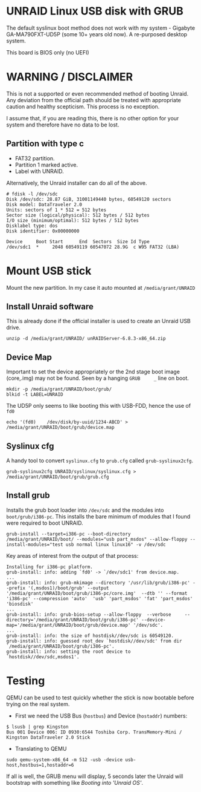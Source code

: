 # UNRAID Linux USB disk with GRUB

The default syslinux boot method does not work with my system - Gigabyte
GA-MA790FXT-UD5P (some 10+ years old now). A re-purposed desktop system.

This board is BIOS only (no UEFI)

# WARNING / DISCLAIMER

This is not a supported or even recommended method of booting Unraid. Any
deviation from the official path should be treated with appropriate caution
and healthy scepticism. This process is no exception.

I assume that, if you are reading this, there is no other option for your
system and therefore have no data to be lost.

## Partition with type c

 - FAT32 partition.
 - Partition 1 marked active.
 - Label with UNRAID.

Alternatively, the Unraid installer can do all of the above.

```
# fdisk -l /dev/sdc
Disk /dev/sdc: 28.87 GiB, 31001149440 bytes, 60549120 sectors
Disk model: DataTraveler 2.0
Units: sectors of 1 * 512 = 512 bytes
Sector size (logical/physical): 512 bytes / 512 bytes
I/O size (minimum/optimal): 512 bytes / 512 bytes
Disklabel type: dos
Disk identifier: 0x00000000

Device     Boot Start      End  Sectors  Size Id Type
/dev/sdc1  *     2048 60549119 60547072 28.9G  c W95 FAT32 (LBA)
```

# Mount USB stick

Mount the new partition. In my case it auto mounted at `/media/grant/UNRAID`

## Install Unraid software

This is already done if the official installer is used to create an Unraid
USB drive.

```
unzip -d /media/grant/UNRAID/ unRAIDServer-6.8.3-x86_64.zip
```

## Device Map

Important to set the device appropriately or the 2nd stage boot image
(core,.img) may not be found. Seen by a hanging `GRUB     _` line on boot.

```
mkdir -p /media/grant/UNRAID/boot/grub/
blkid -t LABEL=UNRAID
```

The UD5P only seems to like booting this with USB-FDD, hence the use of
`fd0`

```
echo '(fd0)    /dev/disk/by-uuid/1234-ABCD' > /media/grant/UNRAID/boot/grub/device.map
```

## Syslinux cfg

A handy tool to convert `syslinux.cfg` to `grub.cfg` called
`grub-syslinux2cfg`.

```
grub-syslinux2cfg UNRAID/syslinux/syslinux.cfg > /media/grant/UNRAID/boot/grub/grub.cfg
```

## Install grub

Installs the grub boot loader into `/dev/sdc` and the modules into
`boot/grub/i386-pc`. This installs the bare minimum of modules that I found
were required to boot UNRAID.

```
grub-install --target=i386-pc --boot-directory /media/grant/UNRAID/boot/ --modules="usb part_msdos" --allow-floppy --install-modules="test usb normal linux linux16" -v /dev/sdc
```

Key areas of interest from the output of that process:

```
Installing for i386-pc platform.
grub-install: info: adding `fd0' -> `/dev/sdc1' from device.map.
...
grub-install: info: grub-mkimage --directory '/usr/lib/grub/i386-pc' --prefix '(,msdos1)/boot/grub' --output '/media/grant/UNRAID/boot/grub/i386-pc/core.img'  --dtb '' --format 'i386-pc' --compression 'auto'  'usb' 'part_msdos' 'fat' 'part_msdos' 'biosdisk'
...
grub-install: info: grub-bios-setup --allow-floppy  --verbose     --directory='/media/grant/UNRAID/boot/grub/i386-pc' --device-map='/media/grant/UNRAID/boot/grub/device.map' '/dev/sdc'.
...
grub-install: info: the size of hostdisk//dev/sdc is 60549120.
grub-install: info: guessed root_dev `hostdisk//dev/sdc' from dir `/media/grant/UNRAID/boot/grub/i386-pc'.
grub-install: info: setting the root device to `hostdisk//dev/sdc,msdos1'.
```

# Testing

QEMU can be used to test quickly whether the stick is now bootable before
trying on the real system.

- First we need the USB Bus (`hostbus`) and Device (`hostaddr`) numbers:

```
$ lsusb | grep Kingston
Bus 001 Device 006: ID 0930:6544 Toshiba Corp. TransMemory-Mini / Kingston DataTraveler 2.0 Stick
```

- Translating to QEMU

```
sudo qemu-system-x86_64 -m 512 -usb -device usb-host,hostbus=1,hostaddr=6
```

If all is well, the GRUB menu will display, 5 seconds later the Unraid will
bootstrap with something like _Booting into 'Unraid OS'_.
